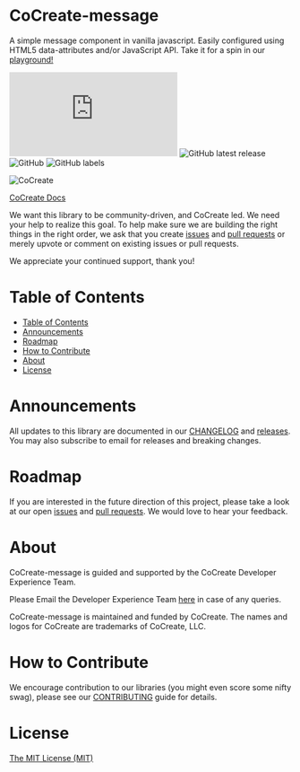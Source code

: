 # CoCreate-message
A simple message component in vanilla javascript. Easily configured using HTML5 data-attributes and/or JavaScript API. Take it for a spin in our [playground!](https://cocreate.app/docs/message)

![GitHub file size in bytes](https://img.shields.io/github/size/CoCreate-app/CoCreate-message/dist/CoCreate-message.min.js?label=minified%20size&style=for-the-badge) 
![GitHub latest release](https://img.shields.io/github/v/release/CoCreate-app/CoCreate-message?style=for-the-badge)
![GitHub](https://img.shields.io/github/license/CoCreate-app/CoCreate-message?style=for-the-badge) 
![GitHub labels](https://img.shields.io/github/labels/CoCreate-app/CoCreate-message/help%20wanted?style=for-the-badge)

![CoCreate](https://cdn.cocreate.app/logo.png)

[CoCreate Docs](https://cocreate.app/docs/message)


We want this library to be community-driven, and CoCreate led. We need your help to realize this goal. To help make sure we are building the right things in the right order, we ask that you create [issues](https://github.com/CoCreate-app/Realtime_Admin_CRM_and_CMS/issues) and [pull requests](https://github.com/CoCreate-app/Realtime_Admin_CRM_and_CMS/pulls) or merely upvote or comment on existing issues or pull requests.

We appreciate your continued support, thank you!

# Table of Contents

- [Table of Contents](#table-of-contents)
- [Announcements](#announcements)
- [Roadmap](#roadmap)
- [How to Contribute](#how-to-contribute)
- [About](#about)
- [License](#license)

<a name="announcements"></a>
# Announcements

All updates to this library are documented in our [CHANGELOG](https://github.com/CoCreate-app/CoCreate-message/blob/master/CHANGELOG.md) and [releases](https://github.com/CoCreate-app/CoCreate-message/releases). You may also subscribe to email for releases and breaking changes. 

<a name="roadmap"></a>
# Roadmap

If you are interested in the future direction of this project, please take a look at our open [issues](https://github.com/CoCreate-app/CoCreate-message/issues) and [pull requests](https://github.com/CoCreate-app/CoCreate-message/pulls). We would love to hear your feedback.


<a name="about"></a>
# About

CoCreate-message is guided and supported by the CoCreate Developer Experience Team.

Please Email the Developer Experience Team [here](mailto:develop@cocreate.app) in case of any queries.

CoCreate-message is maintained and funded by CoCreate. The names and logos for CoCreate are trademarks of CoCreate, LLC.

<a name="contribute"></a>
# How to Contribute

We encourage contribution to our libraries (you might even score some nifty swag), please see our [CONTRIBUTING](https://github.com/CoCreate-app/CoCreate-message/blob/master/CONTRIBUTING.md) guide for details.

# License
[The MIT License (MIT)](https://github.com/CoCreate-app/CoCreate-message/blob/master/LICENSE)

